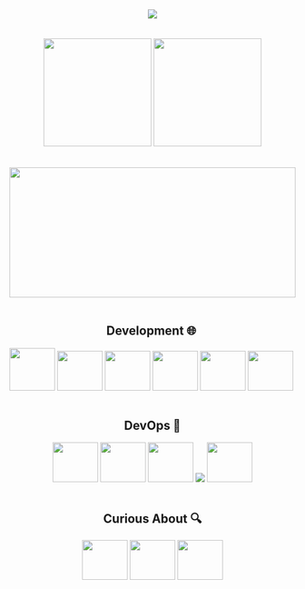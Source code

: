 <h2 align="center">
<img src="https://readme-typing-svg.herokuapp.com/?font=Righteous&size=35&center=true&vCenter=true&width=500&height=70&duration=3000&lines=Hey!+👋;+My+name's+Rafael+Zelak!;" />
</h2>
<br>
<div align="center">
    <img height="190em" src="https://github-readme-stats.vercel.app/api?username=RafaelZelak&theme=dracula&show_icons=true&hide_border=true&count_private=true"/>
    <img height="190em" src="https://github-readme-stats.vercel.app/api/top-langs/?username=RafaelZelak&theme=dracula&show_icons=true&hide_border=true&layout=compact"/>
</div>
<br><br>
<img align="center" height="229em" width="100%" src="https://github-profile-summary-cards.vercel.app/api/cards/profile-details?username=RafaelZelak&theme=dracula"/>

<div align="center" style="display: inline-block;"><br>
<h2>Development 🌐</h2>
<img style="width: 80px; height: 75px;" src="https://cdn.jsdelivr.net/gh/devicons/devicon@latest/icons/python/python-original.svg" />

<img style="width: 80px; height: 70px;" src="https://cdn.jsdelivr.net/gh/devicons/devicon@latest/icons/go/go-original.svg" />

<img  style="width: 80px; height: 70px;" src="https://cdn.jsdelivr.net/gh/devicons/devicon@latest/icons/html5/html5-original.svg" />

<img style="width: 80px; height: 70px;" src="https://cdn.jsdelivr.net/gh/devicons/devicon@latest/icons/css3/css3-original.svg" />

<img style="width: 80px; height: 70px;" src="https://cdn.jsdelivr.net/gh/devicons/devicon@latest/icons/javascript/javascript-plain.svg" />

<img style="width: 80px; height: 70px;" src="https://cdn.jsdelivr.net/gh/devicons/devicon@latest/icons/postgresql/postgresql-original.svg" />

</div>

<div align="center" style="display: inline-block;"><br>
<h2>DevOps 🚀</h2>
<img style="width: 80px; height: 70px;"  src="https://cdn.jsdelivr.net/gh/devicons/devicon@latest/icons/git/git-original.svg" />

<img style="width: 80px; height: 70px;" src="https://cdn.jsdelivr.net/gh/devicons/devicon@latest/icons/ansible/ansible-original.svg" />

<img style="width: 80px; height: 70px;" src="https://cdn.jsdelivr.net/gh/devicons/devicon@latest/icons/linux/linux-original.svg" />

<img src="https://cdn.jsdelivr.net/gh/devicons/devicon@latest/icons/docker/docker-plain-wordmark.svg" />

<img style="width: 80px; height: 70px;" src="https://cdn.jsdelivr.net/gh/devicons/devicon@latest/icons/nginx/nginx-original.svg" />

<div align="center" style="display: inline-block;"><br>
    
<h2>Curious About 🔍</h2>

<img style="width: 80px; height: 70px;" src="https://cdn.jsdelivr.net/gh/devicons/devicon@latest/icons/react/react-original.svg" />

<img style="width: 80px; height: 70px;" src="https://cdn.jsdelivr.net/gh/devicons/devicon@latest/icons/kubernetes/kubernetes-original.svg" />

<img style="width: 80px; height: 70px;" src="https://cdn.jsdelivr.net/gh/devicons/devicon@latest/icons/terraform/terraform-original.svg" />


<br>

</div>
